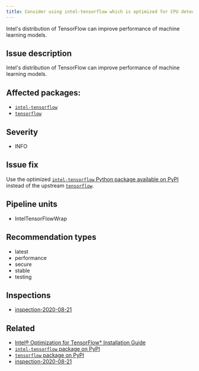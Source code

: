 ```yaml
---
title: Consider using intel-tensorflow which is optimized for CPU detected in your environment
---
```


Intel's distribution of TensorFlow can improve performance of machine learning models.

## Issue description

Intel's distribution of TensorFlow can improve performance of machine learning models.

## Affected packages:

 * [``intel-tensorflow``][2]
 * [``tensorflow``][3]

## Severity

 * INFO

## Issue fix

Use the optimized [``intel-tensorflow`` Python package available on PyPI][2]
instead of the upstream [``tensorflow``][3].

## Pipeline units

 * IntelTensorFlowWrap

## Recommendation types

 * latest
 * performance
 * secure
 * stable
 * testing

## Inspections

 * [inspection-2020-08-21][4]

## Related

 * [Intel® Optimization for TensorFlow* Installation Guide][1]
 * [``intel-tensorflow`` package on PyPI][2]
 * [``tensorflow`` package on PyPI][3]
 * [inspection-2020-08-21][4]

[1]: https://software.intel.com/content/www/us/en/develop/articles/intel-optimization-for-tensorflow-installation-guide.html
[2]: https://pypi.org/project/intel-tensorflow/
[3]: https://pypi.org/project/tensorflow/
[4]: https://github.com/thoth-station/dependency-monkey-zoo/tree/master/tensorflow/inspection-2020-08-21
